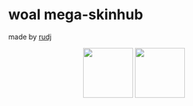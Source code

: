 # woal mega-skinhub
made by <a href="https://twitter.com/rudj_">rudj</a>
<p align="center">
  <a href="rudj.md">
  <img src="https://a.ppy.sh/11592896"  
       width="100"
       height="100"></a>
  <a href="luciano.md">
  <img src="https://a.ppy.sh/11604978" 
       width="100" 
       height="100"></a>
  <br></br>
</p>
